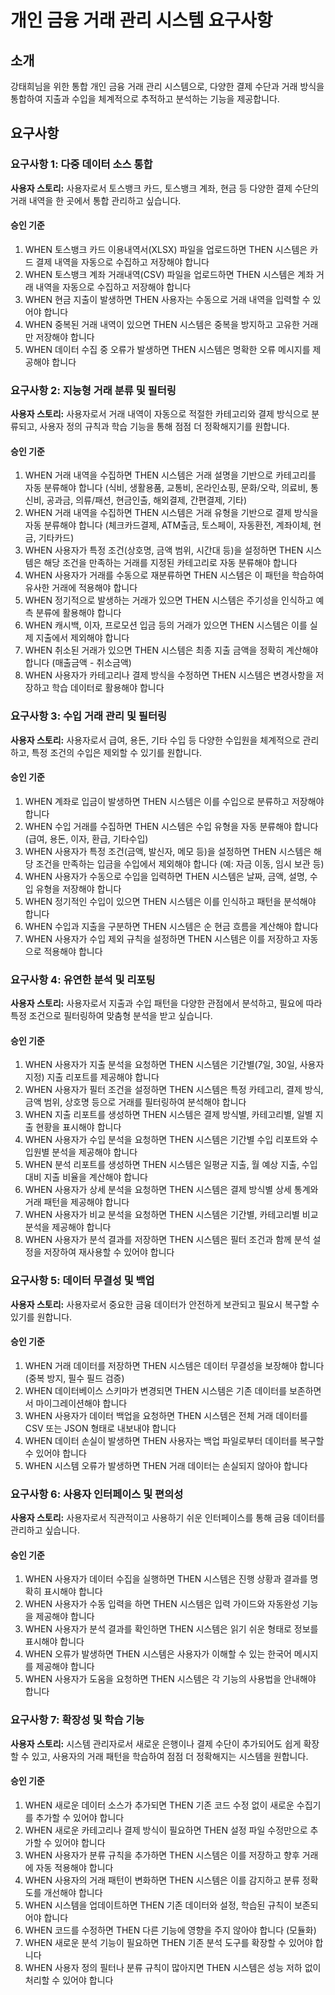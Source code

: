 # 개인 금융 거래 관리 시스템 요구사항

## 소개

강태희님을 위한 통합 개인 금융 거래 관리 시스템으로, 다양한 결제 수단과 거래 방식을 통합하여 지출과 수입을 체계적으로 추적하고 분석하는 기능을 제공합니다.

## 요구사항

### 요구사항 1: 다중 데이터 소스 통합

**사용자 스토리:** 사용자로서 토스뱅크 카드, 토스뱅크 계좌, 현금 등 다양한 결제 수단의 거래 내역을 한 곳에서 통합 관리하고 싶습니다.

#### 승인 기준
1. WHEN 토스뱅크 카드 이용내역서(XLSX) 파일을 업로드하면 THEN 시스템은 카드 결제 내역을 자동으로 수집하고 저장해야 합니다
2. WHEN 토스뱅크 계좌 거래내역(CSV) 파일을 업로드하면 THEN 시스템은 계좌 거래 내역을 자동으로 수집하고 저장해야 합니다
3. WHEN 현금 지출이 발생하면 THEN 사용자는 수동으로 거래 내역을 입력할 수 있어야 합니다
4. WHEN 중복된 거래 내역이 있으면 THEN 시스템은 중복을 방지하고 고유한 거래만 저장해야 합니다
5. WHEN 데이터 수집 중 오류가 발생하면 THEN 시스템은 명확한 오류 메시지를 제공해야 합니다

### 요구사항 2: 지능형 거래 분류 및 필터링

**사용자 스토리:** 사용자로서 거래 내역이 자동으로 적절한 카테고리와 결제 방식으로 분류되고, 사용자 정의 규칙과 학습 기능을 통해 점점 더 정확해지기를 원합니다.

#### 승인 기준
1. WHEN 거래 내역을 수집하면 THEN 시스템은 거래 설명을 기반으로 카테고리를 자동 분류해야 합니다 (식비, 생활용품, 교통비, 온라인쇼핑, 문화/오락, 의료비, 통신비, 공과금, 의류/패션, 현금인출, 해외결제, 간편결제, 기타)
2. WHEN 거래 내역을 수집하면 THEN 시스템은 거래 유형을 기반으로 결제 방식을 자동 분류해야 합니다 (체크카드결제, ATM출금, 토스페이, 자동환전, 계좌이체, 현금, 기타카드)
3. WHEN 사용자가 특정 조건(상호명, 금액 범위, 시간대 등)을 설정하면 THEN 시스템은 해당 조건을 만족하는 거래를 지정된 카테고리로 자동 분류해야 합니다
4. WHEN 사용자가 거래를 수동으로 재분류하면 THEN 시스템은 이 패턴을 학습하여 유사한 거래에 적용해야 합니다
5. WHEN 정기적으로 발생하는 거래가 있으면 THEN 시스템은 주기성을 인식하고 예측 분류에 활용해야 합니다
6. WHEN 캐시백, 이자, 프로모션 입금 등의 거래가 있으면 THEN 시스템은 이를 실제 지출에서 제외해야 합니다
7. WHEN 취소된 거래가 있으면 THEN 시스템은 최종 지출 금액을 정확히 계산해야 합니다 (매출금액 - 취소금액)
8. WHEN 사용자가 카테고리나 결제 방식을 수정하면 THEN 시스템은 변경사항을 저장하고 학습 데이터로 활용해야 합니다

### 요구사항 3: 수입 거래 관리 및 필터링

**사용자 스토리:** 사용자로서 급여, 용돈, 기타 수입 등 다양한 수입원을 체계적으로 관리하고, 특정 조건의 수입은 제외할 수 있기를 원합니다.

#### 승인 기준
1. WHEN 계좌로 입금이 발생하면 THEN 시스템은 이를 수입으로 분류하고 저장해야 합니다
2. WHEN 수입 거래를 수집하면 THEN 시스템은 수입 유형을 자동 분류해야 합니다 (급여, 용돈, 이자, 환급, 기타수입)
3. WHEN 사용자가 특정 조건(금액, 발신자, 메모 등)을 설정하면 THEN 시스템은 해당 조건을 만족하는 입금을 수입에서 제외해야 합니다 (예: 자금 이동, 임시 보관 등)
4. WHEN 사용자가 수동으로 수입을 입력하면 THEN 시스템은 날짜, 금액, 설명, 수입 유형을 저장해야 합니다
5. WHEN 정기적인 수입이 있으면 THEN 시스템은 이를 인식하고 패턴을 분석해야 합니다
6. WHEN 수입과 지출을 구분하면 THEN 시스템은 순 현금 흐름을 계산해야 합니다
7. WHEN 사용자가 수입 제외 규칙을 설정하면 THEN 시스템은 이를 저장하고 자동으로 적용해야 합니다

### 요구사항 4: 유연한 분석 및 리포팅

**사용자 스토리:** 사용자로서 지출과 수입 패턴을 다양한 관점에서 분석하고, 필요에 따라 특정 조건으로 필터링하여 맞춤형 분석을 받고 싶습니다.

#### 승인 기준
1. WHEN 사용자가 지출 분석을 요청하면 THEN 시스템은 기간별(7일, 30일, 사용자 지정) 지출 리포트를 제공해야 합니다
2. WHEN 사용자가 필터 조건을 설정하면 THEN 시스템은 특정 카테고리, 결제 방식, 금액 범위, 상호명 등으로 거래를 필터링하여 분석해야 합니다
3. WHEN 지출 리포트를 생성하면 THEN 시스템은 결제 방식별, 카테고리별, 일별 지출 현황을 표시해야 합니다
4. WHEN 사용자가 수입 분석을 요청하면 THEN 시스템은 기간별 수입 리포트와 수입원별 분석을 제공해야 합니다
5. WHEN 분석 리포트를 생성하면 THEN 시스템은 일평균 지출, 월 예상 지출, 수입 대비 지출 비율을 계산해야 합니다
6. WHEN 사용자가 상세 분석을 요청하면 THEN 시스템은 결제 방식별 상세 통계와 거래 패턴을 제공해야 합니다
7. WHEN 사용자가 비교 분석을 요청하면 THEN 시스템은 기간별, 카테고리별 비교 분석을 제공해야 합니다
8. WHEN 사용자가 분석 결과를 저장하면 THEN 시스템은 필터 조건과 함께 분석 설정을 저장하여 재사용할 수 있어야 합니다

### 요구사항 5: 데이터 무결성 및 백업

**사용자 스토리:** 사용자로서 중요한 금융 데이터가 안전하게 보관되고 필요시 복구할 수 있기를 원합니다.

#### 승인 기준
1. WHEN 거래 데이터를 저장하면 THEN 시스템은 데이터 무결성을 보장해야 합니다 (중복 방지, 필수 필드 검증)
2. WHEN 데이터베이스 스키마가 변경되면 THEN 시스템은 기존 데이터를 보존하면서 마이그레이션해야 합니다
3. WHEN 사용자가 데이터 백업을 요청하면 THEN 시스템은 전체 거래 데이터를 CSV 또는 JSON 형태로 내보내야 합니다
4. WHEN 데이터 손실이 발생하면 THEN 사용자는 백업 파일로부터 데이터를 복구할 수 있어야 합니다
5. WHEN 시스템 오류가 발생하면 THEN 거래 데이터는 손실되지 않아야 합니다

### 요구사항 6: 사용자 인터페이스 및 편의성

**사용자 스토리:** 사용자로서 직관적이고 사용하기 쉬운 인터페이스를 통해 금융 데이터를 관리하고 싶습니다.

#### 승인 기준
1. WHEN 사용자가 데이터 수집을 실행하면 THEN 시스템은 진행 상황과 결과를 명확히 표시해야 합니다
2. WHEN 사용자가 수동 입력을 하면 THEN 시스템은 입력 가이드와 자동완성 기능을 제공해야 합니다
3. WHEN 사용자가 분석 결과를 확인하면 THEN 시스템은 읽기 쉬운 형태로 정보를 표시해야 합니다
4. WHEN 오류가 발생하면 THEN 시스템은 사용자가 이해할 수 있는 한국어 메시지를 제공해야 합니다
5. WHEN 사용자가 도움을 요청하면 THEN 시스템은 각 기능의 사용법을 안내해야 합니다

### 요구사항 7: 확장성 및 학습 기능

**사용자 스토리:** 시스템 관리자로서 새로운 은행이나 결제 수단이 추가되어도 쉽게 확장할 수 있고, 사용자의 거래 패턴을 학습하여 점점 더 정확해지는 시스템을 원합니다.

#### 승인 기준
1. WHEN 새로운 데이터 소스가 추가되면 THEN 기존 코드 수정 없이 새로운 수집기를 추가할 수 있어야 합니다
2. WHEN 새로운 카테고리나 결제 방식이 필요하면 THEN 설정 파일 수정만으로 추가할 수 있어야 합니다
3. WHEN 사용자가 분류 규칙을 추가하면 THEN 시스템은 이를 저장하고 향후 거래에 자동 적용해야 합니다
4. WHEN 사용자의 거래 패턴이 변화하면 THEN 시스템은 이를 감지하고 분류 정확도를 개선해야 합니다
5. WHEN 시스템을 업데이트하면 THEN 기존 데이터와 설정, 학습된 규칙이 보존되어야 합니다
6. WHEN 코드를 수정하면 THEN 다른 기능에 영향을 주지 않아야 합니다 (모듈화)
7. WHEN 새로운 분석 기능이 필요하면 THEN 기존 분석 도구를 확장할 수 있어야 합니다
8. WHEN 사용자 정의 필터나 분류 규칙이 많아지면 THEN 시스템은 성능 저하 없이 처리할 수 있어야 합니다